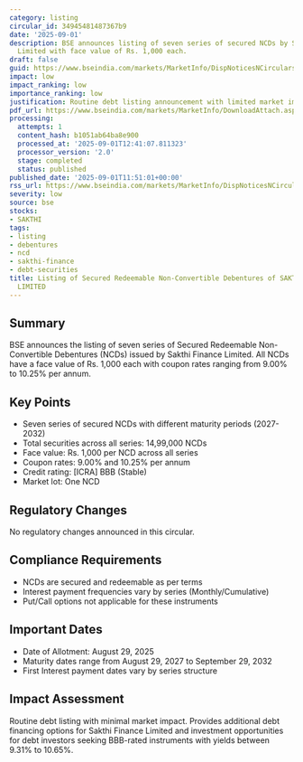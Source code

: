 ```yaml
---
category: listing
circular_id: 34945481487367b9
date: '2025-09-01'
description: BSE announces listing of seven series of secured NCDs by Sakthi Finance
  Limited with face value of Rs. 1,000 each.
draft: false
guid: https://www.bseindia.com/markets/MarketInfo/DispNoticesNCirculars.aspx?Noticeid={2C1A975D-CF1B-42EC-AD3D-D45B2BF074BD}&noticeno=20250901-33&dt=09/01/2025&icount=33&totcount=36&flag=0
impact: low
impact_ranking: low
importance_ranking: low
justification: Routine debt listing announcement with limited market impact
pdf_url: https://www.bseindia.com/markets/MarketInfo/DownloadAttach.aspx?id=20250901-33&attachedId=b140e080-b74c-45cc-8fe1-09b7427b014d
processing:
  attempts: 1
  content_hash: b1051ab64ba8e900
  processed_at: '2025-09-01T12:41:07.811323'
  processor_version: '2.0'
  stage: completed
  status: published
published_date: '2025-09-01T11:51:01+00:00'
rss_url: https://www.bseindia.com/markets/MarketInfo/DispNoticesNCirculars.aspx?Noticeid={2C1A975D-CF1B-42EC-AD3D-D45B2BF074BD}&noticeno=20250901-33&dt=09/01/2025&icount=33&totcount=36&flag=0
severity: low
source: bse
stocks:
- SAKTHI
tags:
- listing
- debentures
- ncd
- sakthi-finance
- debt-securities
title: Listing of Secured Redeemable Non-Convertible Debentures of SAKTHI FINANCE
  LIMITED
---
```


## Summary

BSE announces the listing of seven series of Secured Redeemable Non-Convertible Debentures (NCDs) issued by Sakthi Finance Limited. All NCDs have a face value of Rs. 1,000 each with coupon rates ranging from 9.00% to 10.25% per annum.

## Key Points

- Seven series of secured NCDs with different maturity periods (2027-2032)
- Total securities across all series: 14,99,000 NCDs
- Face value: Rs. 1,000 per NCD across all series
- Coupon rates: 9.00% and 10.25% per annum
- Credit rating: [ICRA] BBB (Stable)
- Market lot: One NCD

## Regulatory Changes

No regulatory changes announced in this circular.

## Compliance Requirements

- NCDs are secured and redeemable as per terms
- Interest payment frequencies vary by series (Monthly/Cumulative)
- Put/Call options not applicable for these instruments

## Important Dates

- Date of Allotment: August 29, 2025
- Maturity dates range from August 29, 2027 to September 29, 2032
- First Interest payment dates vary by series structure

## Impact Assessment

Routine debt listing with minimal market impact. Provides additional debt financing options for Sakthi Finance Limited and investment opportunities for debt investors seeking BBB-rated instruments with yields between 9.31% to 10.65%.